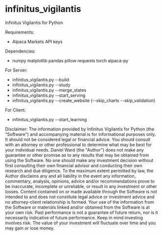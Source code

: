 # infinitus_vigilantis
Infinitus Vigilantis for Python

Requirements:
  - Alpaca Markets API keys

Dependencies:
  - numpy matplotlib pandas pillow requests torch alpaca-py

For Server:
  - infinitus_vigilantis.py --build
  - infinitus_vigilantis.py --study
  - infinitus_vigilantis.py --merge_states
  - infinitus_vigilantis.py --start_serving
  - infinitus_vigilantis.py --create_website (--skip_charts --skip_validation)

For Client:
  - infinitus_vigilantis.py --start_learning

Disclaimer:
    The information provided by Infinitus Vigilantis for Python (the
"Software") and accompanying material is for informational purposes
only. It should not be considered legal or financial advice. You should
consult with an attorney or other professional to determine what may be
best for your individual needs. Daniel Ward (the "Author") does not
make any guarantee or other promise as to any results that may be
obtained from using the Software. No one should make any investment
decision without first consulting their own financial advisor and
conducting their own research and due diligence. To the maximum extent
permitted by law, the Author disclaims any and all liability in the
event any information, commentary, analysis, opinions, advice and/or
recommendations prove to be inaccurate, incomplete or unreliable, or
result in any investment or other losses. Content contained on or made
available through the Software is not intended to and does not
constitute legal advice or investment advice and no attorney-client
relationship is formed. Your use of the information from the Software
or materials linked and/or obtained from the Software is at your own
risk. Past performance is not a guarantee of future return, nor is it
necessarily indicative of future performance. Keep in mind investing
involves risk. The value of your investment will fluctuate over time
and you may gain or lose money.
